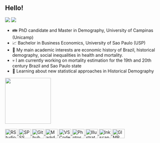 ## Hello! 
![](https://img.shields.io/twitter/follow/albinomatheus?style=flat-square) ![](https://img.shields.io/github/followers/albinomatheus?style=flat-square)

- 👪 PhD candidate and Master in Demography, University of Campinas (Unicamp)
- 📈 Bachelor in Business Economics, University of Sao Paulo (USP)
- 📖 My main academic interests are economic history of Brazil, historical demography, social inequalities in health and mortality.
- 💀 I am currently working on mortality estimation for the 19th and 20th century Brazil and Sao Paulo state
- 🌱 Learning about new statistical approaches in Historical Demography

<div>
  <a href="https://github.com/albinomatheus">
  <img height="150em" src="https://github-readme-stats.vercel.app/api?username=albinomatheus&show_icons=true&theme=dracula&include_all_commits=true&count_private=true"/>
</div>

<div style="display: inline_block"><br>
  <img align="center" alt="RStudio" height="30" width="40" src="https://cdn.jsdelivr.net/gh/devicons/devicon/icons/rstudio/rstudio-original.svg">
  <img align="center" alt="SPSS" height="30" width="40" src="https://cdn.jsdelivr.net/gh/devicons/devicon/icons/spss/spss-original.svg">
  <img align="center" alt="Github" height="30" width="40" src="https://cdn.jsdelivr.net/gh/devicons/devicon/icons/git/git-plain.svg">
  <img align="center" alt="Markdown" height="30" width="40" src="https://cdn.jsdelivr.net/gh/devicons/devicon/icons/markdown/markdown-original.svg">
  <img align="center" alt="VS Code" height="30" width="40" src="https://cdn.jsdelivr.net/gh/devicons/devicon/icons/vscode/vscode-original.svg">
  <img align="center" alt="Photoshop" height="30" width="40" src="https://cdn.jsdelivr.net/gh/devicons/devicon/icons/photoshop/photoshop-plain.svg">
  <img align="center" alt="Illustrator" height="30" width="40" src="https://cdn.jsdelivr.net/gh/devicons/devicon/icons/illustrator/illustrator-plain.svg">
  <img align="center" alt="Inkscape" height="30" width="40" src="https://cdn.jsdelivr.net/gh/devicons/devicon/icons/inkscape/inkscape-plain.svg">
  <img align="center" alt="GIMP" height="30" width="40" src="https://cdn.jsdelivr.net/gh/devicons/devicon/icons/gimp/gimp-plain.svg">
</div>
